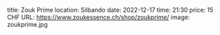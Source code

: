 title: Zouk Prime
location: Silbando
date: 2022-12-17
time: 21:30
price: 15 CHF
URL: https://www.zoukessence.ch/shop/zoukprime/
image: zoukprime.jpg